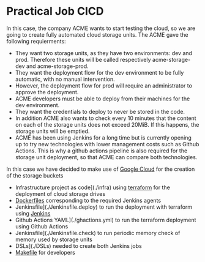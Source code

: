 # Practical Job CICD
In this case, the company ACME wants to start testing the cloud, so we are going to create fully automated cloud storage units. 
The ACME gave the following requierments:

- They want two storage units, as they have two environments: dev and prod. Therefore these units will be called respectively acme-storage-dev and acme-storage-prod.
- They want the deployment flow for the dev environment to be fully automatic, with no manual intervention.
- However, the deployment flow for prod will require an administrator to approve the deployment.
- ACME developers must be able to deploy from their machines for the dev environment.
- They want the credentials to deploy to never be stored in the code.
- In addition ACME also wants to check every 10 minutes that the content on each of the storage units does not exceed 20MiB. If this happens, the storage units will be emptied.
- ACME has been using Jenkins for a long time but is currently opening up to try new technologies with lower management costs such as Github Actions. This is why a github actions pipeline is also required for the storage unit deployment, so that ACME can compare both technologies.

In this case we have decided to make use of [Google Cloud](cloud.google.com) for the creation of the storage buckets 

* Infrastructure project as code](./infra) using [terraform](https://www.terraform.io/) for the deployment of cloud storage drives
 * [Dockerfiles](./agents) corresponding to the required Jenkins agents
 * Jenkinsfile](./Jenkinsfile.deploy) to run the deployment with terraform using [Jenkins](jenkins.io)
 * Github Actions YAML](./ghactions.yml) to run the terraform deployment using Github Actions
 * Jenkinsfile](./Jenkinsfile.check) to run periodic memory check of memory used by storage units
 * DSLs](./DSLs) needed to create both Jenkins jobs
 * [Makefile](./Makefile) for developers


